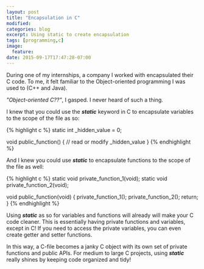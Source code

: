 ```yaml
---
layout: post
title: "Encapsulation in C"
modified:
categories: blog
excerpt: Using static to create encapsulation
tags: [programming,c]
image:
  feature:
date: 2015-09-17T17:47:28-07:00
---
```

During one of my internships, a company I worked with encapsulated their C code. To me, it felt familiar to the Object-oriented programming I was used to (C++ and Java). 

*"Object-oriented C??"*, I gasped. I never heard of such a thing.

I knew that you could use the ***static*** keyword in C to encapsulate variables to the scope of the file as so:

{% highlight c %}
static int _hidden_value = 0;

void public_function()
{
	// read or modify _hidden_value
}
{% endhighlight %}

And I knew you could use ***static*** to encapsulate functions to the scope of the file as well:

{% highlight c %}
static void private_function_1(void);
static void private_function_2(void);

void public_function(void)
{
	private_function_1();
	private_function_2();
	return;	
}
{% endhighlight %}

Using ***static*** as so for variables and functions will already will make your C code cleaner. This is essentially having private functions and variables, except in C! If you need to access the private variables, you can even create getter and setter functions.

In this way, a C-file becomes a janky C object with its own set of private functions and public APIs. For medium to large C projects, using ***static*** really shines by keeping code organized and tidy!
